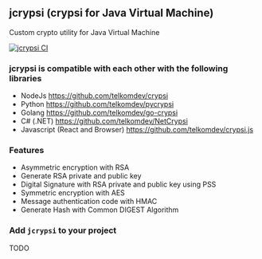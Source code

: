 ## jcrypsi (crypsi for Java Virtual Machine)

Custom crypto utility for Java Virtual Machine

[![jcrypsi CI](https://github.com/telkomdev/jcrypsi/actions/workflows/ci.yml/badge.svg?branch=master)](https://github.com/telkomdev/jcrypsi/actions/workflows/ci.yml)

### jcrypsi is compatible with each other with the following libraries
- NodeJs https://github.com/telkomdev/crypsi
- Python https://github.com/telkomdev/pycrypsi
- Golang https://github.com/telkomdev/go-crypsi
- C# (.NET) https://github.com/telkomdev/NetCrypsi
- Javascript (React and Browser) https://github.com/telkomdev/crypsi.js

### Features
- Asymmetric encryption with RSA
- Generate RSA private and public key
- Digital Signature with RSA private and public key using PSS
- Symmetric encryption with AES
- Message authentication code with HMAC
- Generate Hash with Common DIGEST Algorithm

### Add `jcrypsi` to your project
TODO